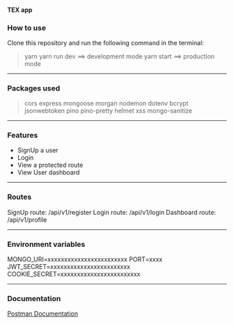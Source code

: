 #### TEX app

### How to use

Clone this repository and run the following command in the terminal:

> yarn
> yarn run dev ==> development mode
> yarn start ==> production mode

---

### Packages used

> cors express mongoose morgan nodemon dotenv bcrypt jsonwebtoken pino pino-pretty helmet xss mongo-sanitize

---

### Features

- SignUp a user
- Login
- View a protected route
- View User dashboard

---

### Routes

SignUp route: /api/v1/register
Login route: /api/v1/login
Dashboard route: /api/v1/profile

---

### Environment variables

MONGO_URI=xxxxxxxxxxxxxxxxxxxxxxxx
PORT=xxxx
JWT_SECRET=xxxxxxxxxxxxxxxxxxxxxxxx
COOKIE_SECRET=xxxxxxxxxxxxxxxxxxxxxxxx

---

### Documentation

[Postman Documentation](https://documenter.getpostman.com/view/11111111/TVzVg5qo)
